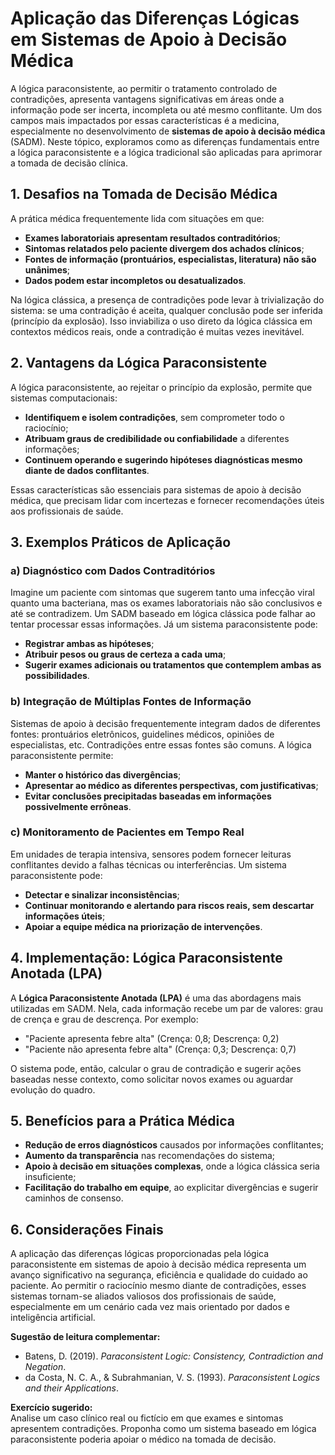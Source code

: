 # Aplicação das Diferenças Lógicas em Sistemas de Apoio à Decisão Médica

A lógica paraconsistente, ao permitir o tratamento controlado de contradições, apresenta vantagens significativas em áreas onde a informação pode ser incerta, incompleta ou até mesmo conflitante. Um dos campos mais impactados por essas características é a medicina, especialmente no desenvolvimento de **sistemas de apoio à decisão médica** (SADM). Neste tópico, exploramos como as diferenças fundamentais entre a lógica paraconsistente e a lógica tradicional são aplicadas para aprimorar a tomada de decisão clínica.



## 1. Desafios na Tomada de Decisão Médica

A prática médica frequentemente lida com situações em que:

- **Exames laboratoriais apresentam resultados contraditórios**;
- **Sintomas relatados pelo paciente divergem dos achados clínicos**;
- **Fontes de informação (prontuários, especialistas, literatura) não são unânimes**;
- **Dados podem estar incompletos ou desatualizados**.

Na lógica clássica, a presença de contradições pode levar à trivialização do sistema: se uma contradição é aceita, qualquer conclusão pode ser inferida (princípio da explosão). Isso inviabiliza o uso direto da lógica clássica em contextos médicos reais, onde a contradição é muitas vezes inevitável.



## 2. Vantagens da Lógica Paraconsistente

A lógica paraconsistente, ao rejeitar o princípio da explosão, permite que sistemas computacionais:

- **Identifiquem e isolem contradições**, sem comprometer todo o raciocínio;
- **Atribuam graus de credibilidade ou confiabilidade** a diferentes informações;
- **Continuem operando e sugerindo hipóteses diagnósticas mesmo diante de dados conflitantes**.

Essas características são essenciais para sistemas de apoio à decisão médica, que precisam lidar com incertezas e fornecer recomendações úteis aos profissionais de saúde.



## 3. Exemplos Práticos de Aplicação

### a) Diagnóstico com Dados Contraditórios

Imagine um paciente com sintomas que sugerem tanto uma infecção viral quanto uma bacteriana, mas os exames laboratoriais não são conclusivos e até se contradizem. Um SADM baseado em lógica clássica pode falhar ao tentar processar essas informações. Já um sistema paraconsistente pode:

- **Registrar ambas as hipóteses**;
- **Atribuir pesos ou graus de certeza a cada uma**;
- **Sugerir exames adicionais ou tratamentos que contemplem ambas as possibilidades**.

### b) Integração de Múltiplas Fontes de Informação

Sistemas de apoio à decisão frequentemente integram dados de diferentes fontes: prontuários eletrônicos, guidelines médicos, opiniões de especialistas, etc. Contradições entre essas fontes são comuns. A lógica paraconsistente permite:

- **Manter o histórico das divergências**;
- **Apresentar ao médico as diferentes perspectivas, com justificativas**;
- **Evitar conclusões precipitadas baseadas em informações possivelmente errôneas**.

### c) Monitoramento de Pacientes em Tempo Real

Em unidades de terapia intensiva, sensores podem fornecer leituras conflitantes devido a falhas técnicas ou interferências. Um sistema paraconsistente pode:

- **Detectar e sinalizar inconsistências**;
- **Continuar monitorando e alertando para riscos reais, sem descartar informações úteis**;
- **Apoiar a equipe médica na priorização de intervenções**.



## 4. Implementação: Lógica Paraconsistente Anotada (LPA)

A **Lógica Paraconsistente Anotada (LPA)** é uma das abordagens mais utilizadas em SADM. Nela, cada informação recebe um par de valores: grau de crença e grau de descrença. Por exemplo:

- "Paciente apresenta febre alta" (Crença: 0,8; Descrença: 0,2)
- "Paciente não apresenta febre alta" (Crença: 0,3; Descrença: 0,7)

O sistema pode, então, calcular o grau de contradição e sugerir ações baseadas nesse contexto, como solicitar novos exames ou aguardar evolução do quadro.



## 5. Benefícios para a Prática Médica

- **Redução de erros diagnósticos** causados por informações conflitantes;
- **Aumento da transparência** nas recomendações do sistema;
- **Apoio à decisão em situações complexas**, onde a lógica clássica seria insuficiente;
- **Facilitação do trabalho em equipe**, ao explicitar divergências e sugerir caminhos de consenso.



## 6. Considerações Finais

A aplicação das diferenças lógicas proporcionadas pela lógica paraconsistente em sistemas de apoio à decisão médica representa um avanço significativo na segurança, eficiência e qualidade do cuidado ao paciente. Ao permitir o raciocínio mesmo diante de contradições, esses sistemas tornam-se aliados valiosos dos profissionais de saúde, especialmente em um cenário cada vez mais orientado por dados e inteligência artificial.



**Sugestão de leitura complementar:**  
- Batens, D. (2019). *Paraconsistent Logic: Consistency, Contradiction and Negation*.  
- da Costa, N. C. A., & Subrahmanian, V. S. (1993). *Paraconsistent Logics and their Applications*.



**Exercício sugerido:**  
Analise um caso clínico real ou fictício em que exames e sintomas apresentem contradições. Proponha como um sistema baseado em lógica paraconsistente poderia apoiar o médico na tomada de decisão.
